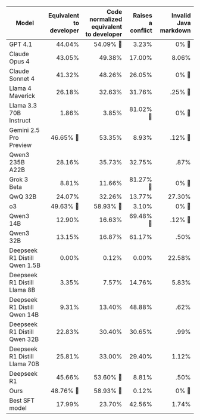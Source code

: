 | Model | Equivalent to developer | Code normalized equivalent to developer | Raises a conflict | Invalid Java markdown |
| --- | ---: | ---: | ---: | ---: |
| GPT 4.1 | 44.04% | 54.09% 🥈 | 3.23% | 0% 🥇 |
| Claude Opus 4 | 43.05% | 49.38% | 17.00% | 8.06% |
| Claude Sonnet 4 | 41.32% | 48.26% | 26.05% | 0% 🥇 |
| Llama 4 Maverick | 26.18% | 32.63% | 31.76% | .25% 🥉 |
| Llama 3.3 70B Instruct | 1.86% | 3.85% | 81.02% 🥈 | 0% 🥇 |
| Gemini 2.5 Pro Preview | 46.65% 🥉 | 53.35% | 8.93% | .12% 🥈 |
| Qwen3 235B A22B | 28.16% | 35.73% | 32.75% | .87% |
| Grok 3 Beta | 8.81% | 11.66% | 81.27% 🥇 | 0% 🥇 |
| QwQ 32B | 24.07% | 32.26% | 13.77% | 27.30% |
| o3 | 49.63% 🥇 | 58.93% 🥇 | 3.10% | 0% 🥇 |
| Qwen3 14B | 12.90% | 16.63% | 69.48% 🥉 | .12% 🥈 |
| Qwen3 32B | 13.15% | 16.87% | 61.17% | .50% |
| Deepseek R1 Distill Qwen 1.5B | 0.00% | 0.12% | 0.00% | 22.58% |
| Deepseek R1 Distill Llama 8B | 3.35% | 7.57% | 14.76% | 5.83% |
| Deepseek R1 Distill Qwen 14B | 9.31% | 13.40% | 48.88% | .62% |
| Deepseek R1 Distill Qwen 32B | 22.83% | 30.40% | 30.65% | .99% |
| Deepseek R1 Distill Llama 70B | 25.81% | 33.00% | 29.40% | 1.12% |
| Deepseek R1 | 45.66% | 53.60% 🥉 | 8.81% | .50% |
| Ours | 48.76% 🥈 | 58.93% 🥇 | 0.12% | 0% 🥇 |
| Best SFT model | 17.99% | 23.70% | 42.56% | 1.74% |
